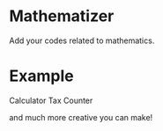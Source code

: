# Mathematizer
Add your codes related to mathematics.

Example
=======

Calculator
Tax Counter

and much more creative you can make!
